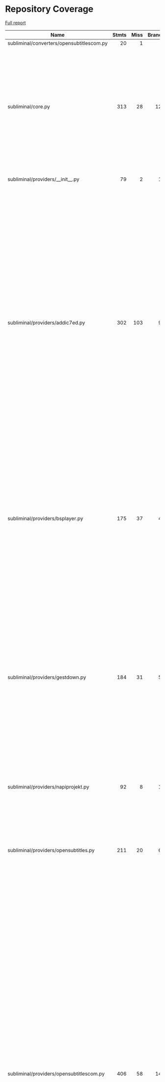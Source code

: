 # Repository Coverage

[Full report](https://htmlpreview.github.io/?https://github.com/hpsbranco/subliminal/blob/python-coverage-comment-action-data/htmlcov/index.html)

| Name                                      |    Stmts |     Miss |   Branch |   BrPart |   Cover |   Missing |
|------------------------------------------ | -------: | -------: | -------: | -------: | ------: | --------: |
| subliminal/converters/opensubtitlescom.py |       20 |        1 |        6 |        1 |     92% |        40 |
| subliminal/core.py                        |      313 |       28 |      122 |        8 |     90% |143-144, 150-153, 171-172, 177-179, 197-198, 261->286, 273->277, 327, 339-341, 690-702 |
| subliminal/providers/\_\_init\_\_.py      |       79 |        2 |       12 |        1 |     97% |67->exit, 151, 273 |
| subliminal/providers/addic7ed.py          |      302 |      103 |       92 |       20 |     61% |167-177, 198->201, 252-258, 263, 279, 288-289, 311-339, 343-357, 376-406, 410-420, 430, 437->441, 467-468, 479-489, 498->504, 500->498, 525, 528, 544-545, 557-558, 595, 602-603, 613, 626-627, 631 |
| subliminal/providers/bsplayer.py          |      175 |       37 |       42 |        9 |     72% |71, 74, 86-88, 95, 99-101, 154-158, 163-167, 172-176, 263-269, 279-280, 286, 290-291, 302, 317, 321->347 |
| subliminal/providers/gestdown.py          |      184 |       31 |       56 |       16 |     79% |113-119, 140->147, 174, 188, 227->233, 229->227, 246, 252-254, 260-261, 283, 299-300, 329-330, 379, 386-387, 399, 402, 409-411, 416-417, 421 |
| subliminal/providers/napiprojekt.py       |       92 |        8 |       14 |        3 |     90% |72, 123, 133-138, 156 |
| subliminal/providers/opensubtitles.py     |      211 |       20 |       66 |       12 |     86% |93-97, 105, 113, 138-139, 149-152, 239, 317, 404, 406, 408, 410, 412, 414 |
| subliminal/providers/opensubtitlescom.py  |      406 |       58 |      142 |       39 |     80% |139, 293-297, 328, 347-348, 407, 415, 421-422, 430-431, 436, 438-439, 459-460, 473, 480-481, 493, 500, 507, 515, 532, 540-544, 557, 571, 590, 617, 620-622, 625, 633, 645, 649, 652->664, 707->710, 710->713, 723->726, 741, 748, 755-759, 767-768, 840, 842, 844, 846, 848, 850 |
| subliminal/providers/podnapisi.py         |      127 |       14 |       30 |        9 |     85% |64, 111, 136, 167-168, 171-172, 204-205, 219, 230, 235, 249-250 |
| subliminal/providers/tvsubtitles.py       |      166 |       15 |       46 |       14 |     86% |74, 90->92, 92->95, 148, 163, 176-177, 201, 237, 279, 285->291, 298-299, 304, 312->327, 319-320, 329-330 |
| subliminal/refiners/hash.py               |       47 |       17 |       18 |        0 |     55% |    77-102 |
| subliminal/refiners/metadata.py           |       68 |       28 |       34 |       12 |     55% |36, 41-42, 53-57, 63-70, 77-78, 80-81, 82->89, 86, 90->115, 96-101, 103-107, 113 |
| subliminal/refiners/omdb.py               |      167 |       34 |       62 |       17 |     76% |29-31, 73-84, 97-98, 125-126, 128, 178, 187->184, 201, 211-212, 217-218, 222->229, 225-226, 252-253, 258-259, 266-267, 275->270, 279-280, 311, 318->321 |
| subliminal/refiners/tmdb.py               |      164 |       27 |       48 |       12 |     80% |25-27, 126, 132, 137, 181, 193-197, 209-213, 227->exit, 235-236, 242-243, 263, 280-281, 286-287, 295, 336->339 |
| subliminal/refiners/tvdb.py               |      225 |       27 |       62 |       15 |     85% |39, 182, 184, 256, 273-279, 295, 311, 325, 329, 359-360, 364-365, 369, 375-376, 449-450, 452-453, 473-474 |
| subliminal/score.py                       |       60 |       10 |       26 |        5 |     83% |180-181, 183-184, 186-187, 189-190, 193-194 |
| subliminal/subtitle.py                    |      214 |        0 |       58 |        1 |     99% |  451->454 |
|                                 **TOTAL** | **3491** |  **460** | **1048** |  **194** | **83%** |           |

11 files skipped due to complete coverage.


## Setup coverage badge

Below are examples of the badges you can use in your main branch `README` file.

### Direct image

[![Coverage badge](https://raw.githubusercontent.com/hpsbranco/subliminal/python-coverage-comment-action-data/badge.svg)](https://htmlpreview.github.io/?https://github.com/hpsbranco/subliminal/blob/python-coverage-comment-action-data/htmlcov/index.html)

This is the one to use if your repository is private or if you don't want to customize anything.

### [Shields.io](https://shields.io) Json Endpoint

[![Coverage badge](https://img.shields.io/endpoint?url=https://raw.githubusercontent.com/hpsbranco/subliminal/python-coverage-comment-action-data/endpoint.json)](https://htmlpreview.github.io/?https://github.com/hpsbranco/subliminal/blob/python-coverage-comment-action-data/htmlcov/index.html)

Using this one will allow you to [customize](https://shields.io/endpoint) the look of your badge.
It won't work with private repositories. It won't be refreshed more than once per five minutes.

### [Shields.io](https://shields.io) Dynamic Badge

[![Coverage badge](https://img.shields.io/badge/dynamic/json?color=brightgreen&label=coverage&query=%24.message&url=https%3A%2F%2Fraw.githubusercontent.com%2Fhpsbranco%2Fsubliminal%2Fpython-coverage-comment-action-data%2Fendpoint.json)](https://htmlpreview.github.io/?https://github.com/hpsbranco/subliminal/blob/python-coverage-comment-action-data/htmlcov/index.html)

This one will always be the same color. It won't work for private repos. I'm not even sure why we included it.

## What is that?

This branch is part of the
[python-coverage-comment-action](https://github.com/marketplace/actions/python-coverage-comment)
GitHub Action. All the files in this branch are automatically generated and may be
overwritten at any moment.